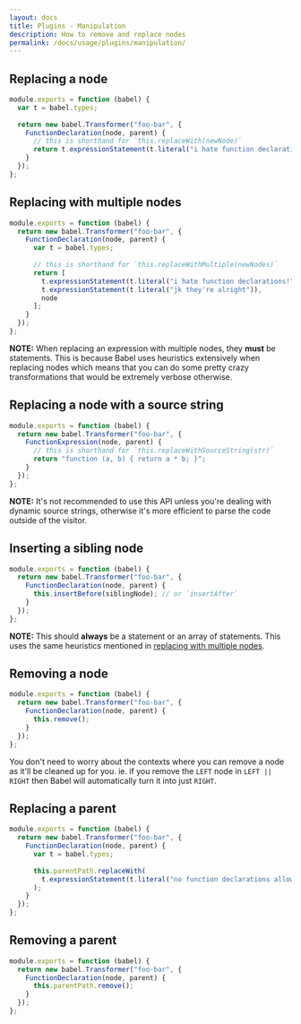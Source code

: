 ```yaml
---
layout: docs
title: Plugins - Manipulation
description: How to remove and replace nodes
permalink: /docs/usage/plugins/manipulation/
---
```


## Replacing a node

```javascript
module.exports = function (babel) {
  var t = babel.types;
  
  return new babel.Transformer("foo-bar", {
    FunctionDeclaration(node, parent) {
      // this is shorthand for `this.replaceWith(newNode)`
      return t.expressionStatement(t.literal("i hate function declarations!")); 
    }
  });
};
```

## Replacing with multiple nodes

```javascript
module.exports = function (babel) {
  return new babel.Transformer("foo-bar", {
    FunctionDeclaration(node, parent) {
      var t = babel.types;
  
      // this is shorthand for `this.replaceWithMultiple(newNodes)`
      return [
        t.expressionStatement(t.literal("i hate function declarations!")),
        t.expressionStatement(t.literal("jk they're alright")),
        node
      ]; 
    }
  });
};
```

**NOTE:** When replacing an expression with multiple nodes, they **must** be statements. This is because
Babel uses heuristics extensively when replacing nodes which means that you can do some pretty crazy
transformations that would be extremely verbose otherwise.

## Replacing a node with a source string

```javascript
module.exports = function (babel) {
  return new babel.Transformer("foo-bar", {
    FunctionExpression(node, parent) {
      // this is shorthand for `this.replaceWithSourceString(str)`
      return "function (a, b) { return a * b; }";
    }
  });
};
```

**NOTE:** It's not recommended to use this API unless you're dealing with dynamic source strings, otherwise
it's more efficient to parse the code outside of the visitor.

## Inserting a sibling node

```javascript
module.exports = function (babel) {
  return new babel.Transformer("foo-bar", {
    FunctionDeclaration(node, parent) {
      this.insertBefore(siblingNode); // or `insertAfter`
    }
  });
};
```

**NOTE:** This should **always** be a statement or an array of statements. This uses the same heuristics
mentioned in [replacing with multiple nodes](#replacing-with-multiple-nodes).

## Removing a node

```javascript
module.exports = function (babel) {
  return new babel.Transformer("foo-bar", {
    FunctionDeclaration(node, parent) {
      this.remove();
    }
  });
};
```

You don't need to worry about the contexts where you can remove a node as it'll be cleaned up for you.
ie. if you remove the `LEFT` node in `LEFT || RIGHT` then Babel will automatically turn it into just `RIGHT`.

## Replacing a parent

```javascript
module.exports = function (babel) {
  return new babel.Transformer("foo-bar", {
    FunctionDeclaration(node, parent) {
      var t = babel.types;
  
      this.parentPath.replaceWith(
        t.expressionStatement(t.literal("no function declarations allowed!"))
      );
    }
  });
};
```

## Removing a parent

```javascript
module.exports = function (babel) {
  return new babel.Transformer("foo-bar", {
    FunctionDeclaration(node, parent) {
      this.parentPath.remove();
    }
  });
};
```
